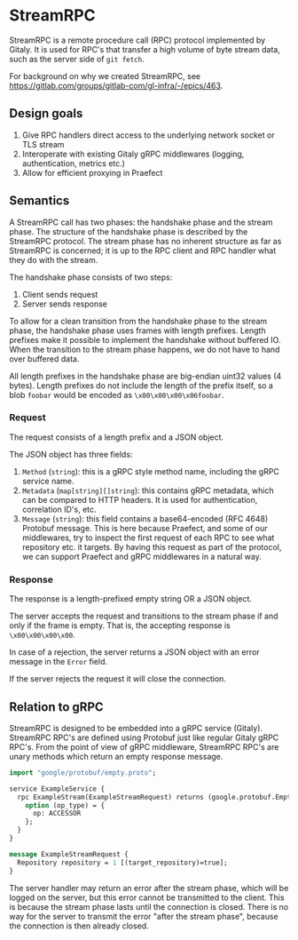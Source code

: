 # StreamRPC

StreamRPC is a remote procedure call (RPC) protocol implemented by
Gitaly. It is used for RPC's that transfer a high volume of byte stream
data, such as the server side of `git fetch`.

For background on why we created StreamRPC, see
https://gitlab.com/groups/gitlab-com/gl-infra/-/epics/463.

## Design goals

1. Give RPC handlers direct access to the underlying network socket or
TLS stream
1. Interoperate with existing Gitaly gRPC middlewares (logging,
authentication, metrics etc.)
1. Allow for efficient proxying in Praefect

## Semantics

A StreamRPC call has two phases: the handshake phase and the stream
phase. The structure of the handshake phase is described by the
StreamRPC protocol. The stream phase has no inherent structure as far
as StreamRPC is concerned; it is up to the RPC client and RPC handler
what they do with the stream.

The handshake phase consists of two steps:

1. Client sends request
1. Server sends response

To allow for a clean transition from the handshake phase to the stream
phase, the handshake phase uses frames with length prefixes. Length
prefixes make it possible to implement the handshake without buffered
IO. When the transition to the stream phase happens, we do not have to
hand over buffered data.

All length prefixes in the handshake phase are big-endian uint32
values (4 bytes). Length prefixes do not include the length of the
prefix itself, so a blob `foobar` would be encoded as
`\x00\x00\x00\x06foobar`.

### Request

The request consists of a length prefix and a JSON object.

The JSON object has three fields:

1. `Method` (`string`): this is a gRPC style method name, including the
gRPC service name.
1. `Metadata` (`map[string][]string`): this contains gRPC metadata, which
can be compared to HTTP headers. It is used for authentication,
correlation ID's, etc.
1. `Message` (`string`): this field contains a base64-encoded (RFC 4648)
Protobuf message. This is here because Praefect, and some of our
middlewares, try to inspect the first request of each RPC to see what
repository etc. it targets. By having this request as part of the
protocol, we can support Praefect and gRPC middlewares in a natural
way.

### Response

The response is a length-prefixed empty string OR a JSON object.

The server accepts the request and transitions to the stream phase if
and only if the frame is empty. That is, the accepting response is
`\x00\x00\x00\x00`.

In case of a rejection, the server returns a JSON object with an error
message in the `Error` field.

If the server rejects the request it will close the connection.

## Relation to gRPC

StreamRPC is designed to be embedded into a gRPC service (Gitaly).
StreamRPC RPC's are defined using Protobuf just like regular Gitaly
gRPC RPC's. From the point of view of gRPC middleware, StreamRPC RPC's
are unary methods which return an empty response message.

```protobuf
import "google/protobuf/empty.proto";

service ExampleService {
  rpc ExampleStream(ExampleStreamRequest) returns (google.protobuf.Empty) {
    option (op_type) = {
      op: ACCESSOR
    };
  }
}

message ExampleStreamRequest {
  Repository repository = 1 [(target_repository)=true];
}
```

The server handler may return an error after the stream phase, which
will be logged on the server, but this error cannot be transmitted to
the client. This is because the stream phase lasts until the
connection is closed. There is no way for the server to transmit the
error "after the stream phase", because the connection is then already
closed.
